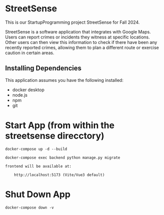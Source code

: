 # StreetSense
This is our StartupProgramming project StreetSense for Fall 2024.

StreetSense is a software application that integrates with Google Maps. Users can report crimes or incidents they witness at specific locations. Other users can then view this information to check if there have been any recently reported crimes, allowing them to plan a different route or exercise caution in certain areas. 

## Installing Dependencies
This application assumes you have the following installed:
- docker desktop
- node.js
- npm
- git

# Start App (from within the streetsense direcctory)

    docker-compose up -d --build

    docker-compose exec backend python manage.py migrate

    frontend will be available at: 

        http://localhost:5173 (Vite/Vue3 default)

# Shut Down App

    docker-compose down -v
